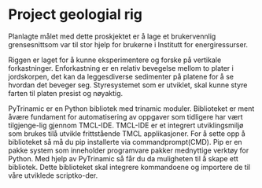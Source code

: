 # Project geologial rig

Planlagte målet med dette proskjektet er å lage et brukervennlig grensesnittsom var til stor hjelp for brukerne i Institutt for energiressurser.

Riggen er laget for å kunne eksperimentere og forske på vertikale forkastninger. Enforkastning er en relativ bevegelse mellom to plater i jordskorpen, det kan da leggesdiverse sedimenter på platene for å se hvordan det beveger seg. Styresystemet som er utviklet, skal kunne styre farten til platen presist og nøyaktig. 


PyTrinamic er en Python bibliotek med trinamic moduler. Biblioteket er ment åvære fundament for automatisering av oppgaver som tidligere har vært tilgjenge-lig gjennom TMCL-IDE. TMCL-IDE er et integrert utviklingsmiljø som brukes tilå utvikle frittstående TMCL applikasjoner. For å sette opp å biblioteket så må du pip installerte via commandprompt(CMD). Pip er en pakke system som inneholder programvare pakker mednyttige verktøy for Python.
Med hjelp av PyTrinamic så får du da muligheten til å skape ett bibliotek. Dette biblioteket skal integrere kommandoene og importere de til våre utviklede scriptko-der.

